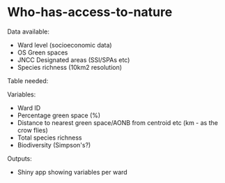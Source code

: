 # Who-has-access-to-nature

Data available:
- Ward level (socioeconomic data)
- OS Green spaces
- JNCC Designated areas (SSI/SPAs etc)
- Species richness (10km2 resolution)

Table needed:

Variables: 
- Ward ID
- Percentage green space (%)
- Distance to nearest green space/AONB from centroid etc (km - as the crow flies)
- Total species richness
- Biodiversity (Simpson's?)

Outputs:
- Shiny app showing variables per ward
